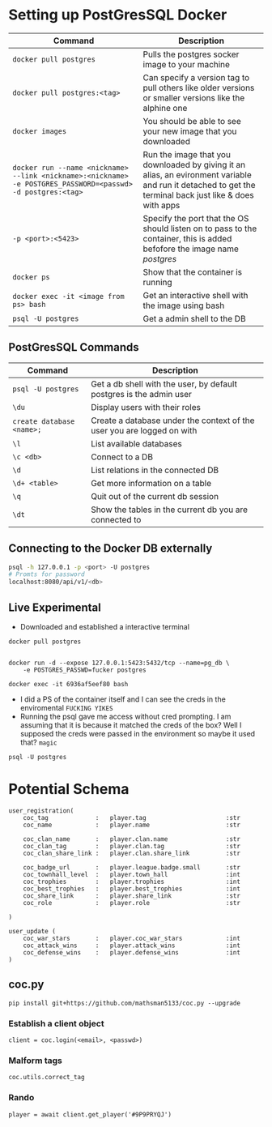 
# Setting up PostGresSQL Docker

| Command | Description |
| ------- | -------- |
| `docker pull postgres` | Pulls the postgres socker image to your machine |
| `docker pull postgres:<tag>` | Can specify a version tag to pull others like older versions or smaller versions like the alphine one |
| `docker images` | You should be able to see your new image that you downloaded |
| `docker run --name <nickname> --link <nickname>:<nickname> -e POSTGRES_PASSWORD=<passwd> -d postgres:<tag>` | Run the image that you downloaded by giving it an alias, an evironment variable and run it detached to get the terminal back just like & does with apps |
| `-p <port>:<5423>` | Specify the port that the OS should listen on to pass to the container, this is added befofore the image name *postgres* |
| `docker ps` | Show that the container is running |
| `docker exec -it <image from ps> bash` | Get an interactive shell with the image using bash |
| `psql -U postgres` | Get a admin shell to the DB |

## PostGresSQL Commands

| Command | Description |
| ------- | -------- |
| `psql -U postgres` | Get a db shell with the user, by default postgres is the admin user |
| `\du` | Display users with their roles |
| `create database <name>;` | Create a database under the context of the user you are logged on with |
| `\l` | List available databases |
| `\c <db>` | Connect to a DB |
| `\d` | List relations in the connected DB |
| `\d+ <table>` | Get more information on a table |
| `\q` | Quit out of the current db session |
| `\dt` | Show the tables in the current db you are connected to |


## Connecting to the Docker DB externally

```bash
psql -h 127.0.0.1 -p <port> -U postgres
# Promts for password
localhost:8080/api/v1/<db>
```

## Live Experimental
- Downloaded and established a interactive terminal
```
docker pull postgres


docker run -d --expose 127.0.0.1:5423:5432/tcp --name=pg_db \
    -e POSTGRES_PASSWD=fucker postgres

docker exec -it 6936af5eef80 bash
```
- I did a PS of the container itself and I can see the creds in the enviromental `FUCKING YIKES`
- Running the psql gave me access without cred prompting. I am assuming that it is because it matched the creds of the box? Well I supposed the creds were passed in the environment so maybe it used that? `magic`
```
psql -U postgres
```

# Potential Schema
```
user_registration(
    coc_tag             :   player.tag                      :str
    coc_name            :   player.name                     :str

    coc_clan_name       :   player.clan.name                :str
    coc_clan_tag        :   player.clan.tag                 :str
    coc_clan_share_link :   player.clan.share_link          :str

    coc_badge_url       :   player.league.badge.small       :str
    coc_townhall_level  :   player.town_hall                :int
    coc_trophies        :   player.trophies                 :int
    coc_best_trophies   :   player.best_trophies            :int
    coc_share_link      :   player.share_link               :str
    coc_role            :   player.role                     :str
    
)
```
```
user_update (
    coc_war_stars       :   player.coc_war_stars            :int
    coc_attack_wins     :   player.attack_wins              :int
    coc_defense_wins    :   player.defense_wins             :int
)
```
## coc.py
```
pip install git+https://github.com/mathsman5133/coc.py --upgrade
```
### Establish a client object
```
client = coc.login(<email>, <passwd>)
```
### Malform tags
```
coc.utils.correct_tag
```
### Rando
```
player = await client.get_player('#9P9PRYQJ')
```